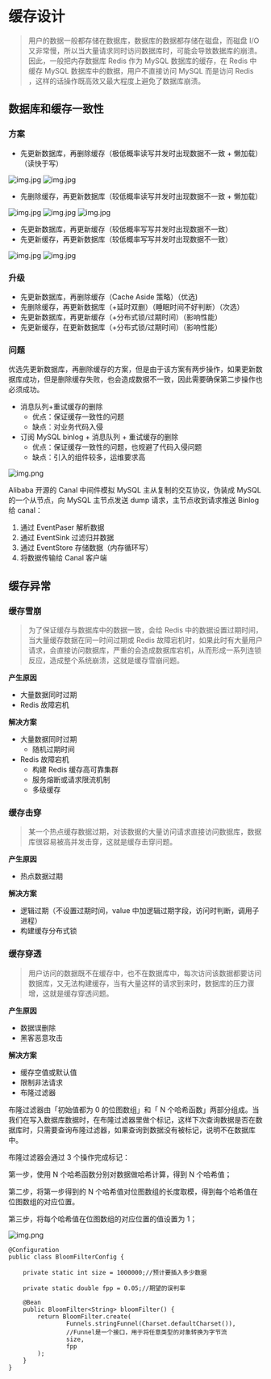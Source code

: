 # 缓存设计

> 用户的数据一般都存储在数据库，数据库的数据都存储在磁盘，而磁盘 I/O 又非常慢，所以当大量请求同时访问数据库时，可能会导致数据库的崩溃。因此，一般把内存数据库 Redis 作为 MySQL 数据库的缓存，在 Redis 中缓存 MySQL 数据库中的数据，用户不直接访问 MySQL 而是访问 Redis ，这样的话操作既高效又最大程度上避免了数据库崩溃。

## 数据库和缓存一致性
### 方案
- 先更新数据库，再删除缓存（极低概率读写并发时出现数据不一致 + 懒加载）（读快于写）

![img.jpg](../images/cache_design-01.jpg)
![img.jpg](../images/cache_design-02.jpg)

- 先删除缓存，再更新数据库（较低概率读写并发时出现数据不一致 + 懒加载）

![img.jpg](../images/cache_design-03.jpg)
![img.jpg](../images/cache_design-04.jpg)
![img.jpg](../images/cache_design-05.jpg)

- 先更新数据库，再更新缓存（较低概率写写并发时出现数据不一致）
- 先更新缓存，再更新数据库（较低概率写写并发时出现数据不一致）

![img.jpg](../images/cache_design-06.jpg)
![img.jpg](../images/cache_design-07.jpg)

### 升级
- 先更新数据库，再删除缓存（Cache Aside 策略）（优选)
- 先删除缓存，再更新数据库（+延时双删）（睡眠时间不好判断）（次选）
- 先更新数据库，再更新缓存（+分布式锁/过期时间）（影响性能）
- 先更新缓存，在更新数据库（+分布式锁/过期时间）（影响性能）

### 问题
优选先更新数据库，再删除缓存的方案，但是由于该方案有两步操作，如果更新数据库成功，但是删除缓存失败，也会造成数据不一致，因此需要确保第二步操作也必须成功。
- 消息队列+重试缓存的删除
    - 优点：保证缓存一致性的问题
    - 缺点：对业务代码入侵
- 订阅 MySQL binlog + 消息队列 + 重试缓存的删除
    - 优点：保证缓存一致性的问题，也规避了代码入侵问题
    - 缺点：引入的组件较多，运维要求高

![img.png](../images/cache_design-08.png)

Alibaba 开源的 Canal 中间件模拟 MySQL 主从复制的交互协议，伪装成 MySQL 的一个从节点，向 MySQL 主节点发送 dump 请求，主节点收到请求推送 Binlog 给 canal：
1. 通过 EventPaser 解析数据
2. 通过 EventSink 过滤归并数据
3. 通过 EventStore 存储数据（内存循环写）
4. 将数据传输给 Canal 客户端

## 缓存异常
### 缓存雪崩
> 为了保证缓存与数据库中的数据一致，会给 Redis 中的数据设置过期时间，当大量缓存数据在同一时间过期或 Redis 故障宕机时，如果此时有大量用户请求，会直接访问数据库，严重的会造成数据库宕机，从而形成一系列连锁反应，造成整个系统崩溃，这就是缓存雪崩问题。

**产生原因**
- 大量数据同时过期
- Redis 故障宕机

**解决方案**
- 大量数据同时过期
    - 随机过期时间
- Redis 故障宕机
    - 构建 Redis 缓存高可靠集群
    - 服务熔断或请求限流机制
    - 多级缓存

### 缓存击穿
> 某一个热点缓存数据过期，对该数据的大量访问请求直接访问数据库，数据库很容易被高并发击穿，这就是缓存击穿问题。

**产生原因**
- 热点数据过期

**解决方案**
- 逻辑过期（不设置过期时间，value 中加逻辑过期字段，访问时判断，调用子进程）
- 构建缓存分布式锁

### 缓存穿透
> 用户访问的数据既不在缓存中，也不在数据库中，每次访问该数据都要访问数据库，又无法构建缓存，当有大量这样的请求到来时，数据库的压力骤增，这就是缓存穿透问题。

**产生原因**
- 数据误删除
- 黑客恶意攻击

**解决方案**
- 缓存空值或默认值
- 限制非法请求
- 布隆过滤器

布隆过滤器由「初始值都为 0 的位图数组」和「 N 个哈希函数」两部分组成。当我们在写入数据库数据时，在布隆过滤器里做个标记，这样下次查询数据是否在数据库时，只需要查询布隆过滤器，如果查询到数据没有被标记，说明不在数据库中。

布隆过滤器会通过 3 个操作完成标记：

第一步，使用 N 个哈希函数分别对数据做哈希计算，得到 N 个哈希值；

第二步，将第一步得到的 N 个哈希值对位图数组的长度取模，得到每个哈希值在位图数组的对应位置。

第三步，将每个哈希值在位图数组的对应位置的值设置为 1；

![img.png](../images/cache_design-09.png)
```
@Configuration
public class BloomFilterConfig {

    private static int size = 1000000;//预计要插入多少数据

    private static double fpp = 0.05;//期望的误判率

    @Bean
    public BloomFilter<String> bloomFilter() {
        return BloomFilter.create(
                Funnels.stringFunnel(Charset.defaultCharset()),
                //Funnel是一个接口，用于将任意类型的对象转换为字节流
                size, 
                fpp
        );
    }
}
```




